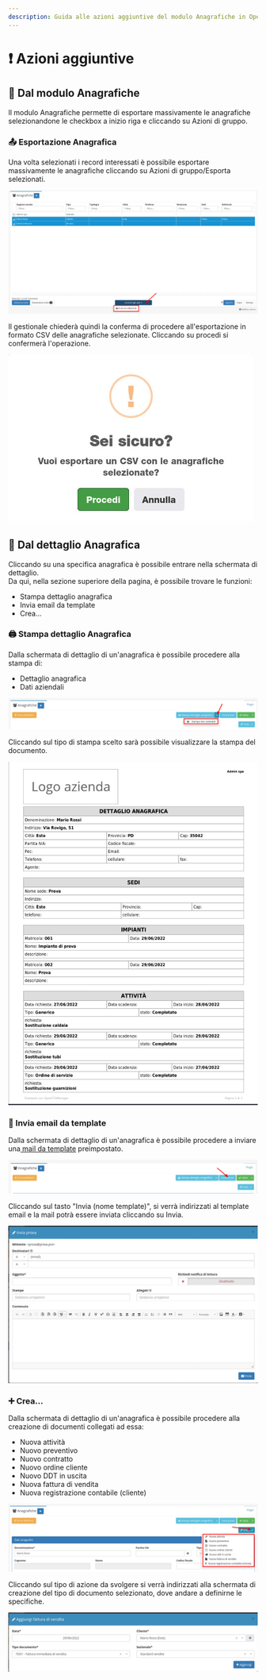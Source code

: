 ```yaml
---
description: Guida alle azioni aggiuntive del modulo Anagrafiche in OpenSTAManager
---
```


# ❗ Azioni aggiuntive

## 👥 Dal modulo Anagrafiche

Il modulo Anagrafiche permette di esportare massivamente le anagrafiche selezionandone le checkbox a inizio riga e cliccando su Azioni di gruppo.

### 📤 Esportazione Anagrafica

Una volta selezionati i record interessati è possibile esportare massivamente le anagrafiche cliccando su Azioni di gruppo/Esporta selezionati.

![](<../../../.gitbook/assets/image (154).png>)

Il gestionale chiederà quindi la conferma di procedere all'esportazione in formato CSV delle anagrafiche selezionate. Cliccando su procedi si confermerà l'operazione.

![](<../../../.gitbook/assets/image (389).png>)

## 👤 Dal dettaglio Anagrafica

Cliccando su una specifica anagrafica è possibile entrare nella schermata di dettaglio.\
Da qui, nella sezione superiore della pagina, è possibile trovare le funzioni:

* Stampa dettaglio anagrafica
* Invia email da template
* Crea...

### 🖨️ Stampa dettaglio Anagrafica

Dalla schermata di dettaglio di un'anagrafica è possibile procedere alla stampa di:

* Dettaglio anagrafica
* Dati aziendali

![](<../../../.gitbook/assets/image (370).png>)

Cliccando sul tipo di stampa scelto sarà possibile visualizzare la stampa del documento.

![](<../../../.gitbook/assets/image (402).png>)

### 📧 Invia email da template

Dalla schermata di dettaglio di un'anagrafica è possibile procedere a inviare una[ mail da template](../email/template.md) preimpostato.

![](<../../../.gitbook/assets/image (364).png>)

Cliccando sul tasto "Invia (nome template)", si verrà indirizzati al template email e la mail potrà essere inviata cliccando su Invia.

![](<../../../.gitbook/assets/image (406).png>)

### ➕ Crea...

Dalla schermata di dettaglio di un'anagrafica è possibile procedere alla creazione di documenti collegati ad essa:

* Nuova attività
* Nuovo preventivo
* Nuovo contratto
* Nuovo ordine cliente
* Nuovo DDT in uscita
* Nuova fattura di vendita
* Nuova registrazione contabile (cliente)

![](<../../../.gitbook/assets/image (361).png>)

Cliccando sul tipo di azione da svolgere si verrà indirizzati alla schermata di creazione del tipo di documento selezionato, dove andare a definirne le specifiche.

![](<../../../.gitbook/assets/image (394).png>)
